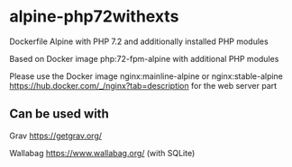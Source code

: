 # alpine-php72withexts
Dockerfile Alpine with PHP 7.2 and additionally installed PHP modules

Based on Docker image php:72-fpm-alpine with additional PHP modules

Please use the Docker image nginx:mainline-alpine or nginx:stable-alpine https://hub.docker.com/_/nginx?tab=description for the web server part

## Can be used with

Grav https://getgrav.org/

Wallabag https://www.wallabag.org/ (with SQLite)
